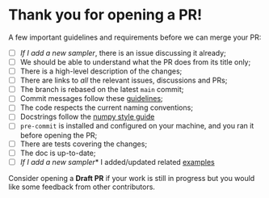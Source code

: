 # Thank you for opening a PR!


 A few important guidelines and requirements before we can merge your PR:

 - [ ] *If I add a new sampler*, there is an issue discussing it already;
 - [ ] We should be able to understand what the PR does from its title only;
 - [ ] There is a high-level description of the changes;
 - [ ] There are links to *all* the relevant issues, discussions and PRs;
 - [ ] The branch is rebased on the latest `main` commit;
 - [ ] Commit messages follow these [guidelines](https://tbaggery.com/2008/04/19/a-note-about-git-commit-messages.html);
 - [ ] The code respects the current naming conventions;
 - [ ] Docstrings follow the [numpy style guide](https://numpydoc.readthedocs.io/en/latest/format.html)
 - [ ] `pre-commit` is installed and configured on your machine, and you ran it before opening the PR;
 - [ ] There are tests covering the changes;
 - [ ] The doc is up-to-date;
 - [ ] *If I add a new sampler** I added/updated related [examples](https://github.com/blackjax-devs/blackjax/tree/main/examples)

Consider opening a **Draft PR** if your work is still in progress but you would like some feedback from other contributors.
